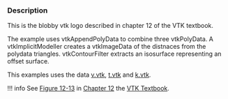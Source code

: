 ### Description

This is the blobby vtk logo described in chapter 12 of the VTK textbook. 

The example uses vtkAppendPolyData to combine three vtkPolyData. A vtkImplicitModeller creates a vtkImageData of the distnaces from the polydata triangles. vtkContourFilter extracts an isosurface representing an offset surface.

This examples uses the data [v.vtk](https://raw.githubusercontent.com/lorensen/VTKExamples/master/src/Testing/Data/v.vtk), [t.vtk](https://raw.githubusercontent.com/lorensen/VTKExamples/master/src/Testing/Data/t.vtk) and [k.vtk](https://raw.githubusercontent.com/lorensen/VTKExamples/master/src/Testing/Data/k.vtk).

!!! info
    See [Figure 12-13](/VTKBook/12Chapter12/#Figure%2012-13) in [Chapter 12](/VTKBook/12Chapter12) the [VTK Textbook](/VTKBook/01Chapter1).
